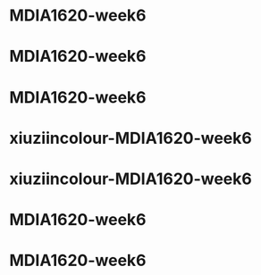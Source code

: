 # MDIA1620-week6
# MDIA1620-week6
# MDIA1620-week6
# xiuziincolour-MDIA1620-week6
# xiuziincolour-MDIA1620-week6
# MDIA1620-week6
# MDIA1620-week6
